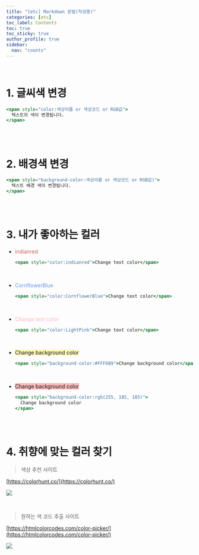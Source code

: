 ```yaml
---
title: "[etc] Markdown 문법(작성중)"
categories: [etc]
toc_label: Contents
toc: true
toc_sticky: true
author_profile: true
sidebar:
  nav: "counts"
---
```


<br>

# 1. 글씨색 변경

```jsx
<span style="color:색상이름 or 색상코드 or RGB값">
  텍스트의 색이 변경됩니다.
</span>
```

<br><br>

# 2. 배경색 변경

```jsx
<span style="background-color:색상이름 or 색상코드 or RGB값)">
  텍스트 배경 색이 변경됩니다.
</span>
```

<br><br>

# 3. 내가 좋아하는 컬러

- <span style="color:indianred">indianred</span>

  ```jsx
  <span style="color:indianred">Change text color</span>
  ```

<br>

- <span style="color:CornflowerBlue">CornflowerBlue</span>

  ```jsx
  <span style="color:CornflowerBlue">Change text color</span>
  ```

<br>

- <span style="color:LightPink">Change text color</span>
  ```jsx
  <span style="color:LightPink">Change text color</span>
  ```

<br>

- <span style="background-color:#FFF6B9">Change background color</span>

  ```jsx
  <span style="background-color:#FFF6B9">Change background color</span>
  ```

<br>

- <span style="background-color:rgb(255, 185, 185)">Change background color</span>

  ```jsx
  <span style="background-color:rgb(255, 185, 185)">
    Change background color
  </span>
  ```

<br><br>

# 4. 취향에 맞는 컬러 찾기

> 색상 추천 사이트

[https://colorhunt.co/](https://colorhunt.co/)

![](https://velog.velcdn.com/images/sieunpark/post/722ddcd1-61ef-4de0-a1ca-bf9617897162/image.png)

<br>

> 원하는 색 코드 추출 사이트

[https://htmlcolorcodes.com/color-picker/](https://htmlcolorcodes.com/color-picker/)

![](https://velog.velcdn.com/images/sieunpark/post/43b65e5d-b4b3-43ee-a89f-7a2bf49415d1/image.png)

<br>
